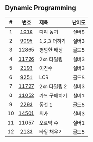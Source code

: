 
## Dynamic Programming

|#|번호|제목|난이도|
|:-:|:-:|:-|:-:|
|1  |[1010](https://www.acmicpc.net/problem/1010)  |다리 놓기           |실버5|
|2  |[9095](https://www.acmicpc.net/problem/9095)  |1,2,3 더하기        |실버3|
|3  |[12865](https://www.acmicpc.net/problem/12865)|평범한 배낭          |골드5|
|4  |[11726](https://www.acmicpc.net/problem/11726)|2xn 타일링          |실버3|
|5  |[2193](https://www.acmicpc.net/problem/2193)  |이친수              |실버3|
|6  |[9251](https://www.acmicpc.net/problem/9251)  |LCS                |골드5|
|7  |[11727](https://www.acmicpc.net/problem/11727)|2xn 타일링 2        |실버3|
|8  |[11052](https://www.acmicpc.net/problem/11052)|카드 구매하기         |실버1|
|9  |[2293](https://www.acmicpc.net/problem/2293)  |동전 1              |골드5|
|10 |[14501](https://www.acmicpc.net/problem/14501)|퇴사                |실버3|
|11 |[11057](https://www.acmicpc.net/problem/11057)|오르막 수            |실버1|
|12 |[2133](https://www.acmicpc.net/problem/2133)  |타일 채우기           |골드5|
